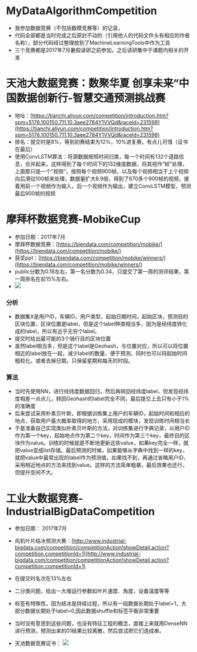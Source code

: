 # MyDataAlgorithmCompetition
- 我参加数据竞赛（不包括数模竞赛等）的记录，
- 代码全部都是当时完成之后原封不动的（引用他人的代码文件头有相应的作者名称），部分代码经过整理放到了MachineLearningTools中作为工具
- 三个竞赛都是2017年7月暑假读研之前参加，之后读研集中于课题内相关的开发

# 天池大数据竞赛：数聚华夏 创享未来”中国数据创新行-智慧交通预测挑战赛
- 地址：[https://tianchi.aliyun.com/competition/introduction.htm?spm=5176.100150.711.10.3aee2784Y1VVQd&raceId=231598](https://tianchi.aliyun.com/competition/introduction.htm?spm=5176.100150.711.10.3aee2784Y1VVQd&raceId=231598)
- 排名：提交时是8%，等到初赛结束为12%，10%进复赛，有点儿可惜（证书在最后）
- 使用ConvLSTM算法：将源数据按照时间归类，每一个时间有132个道路信息，合并起来，这样得到了每个时间下的132维度数据，将其视作“帧”处理，上面那只是一个“视频”，按照每个视频900帧，以及每个视频相当于上个视频向后滑动100帧来处理，数据量扩大8.9倍，得到了670多个900帧的视频，接着用前一个视频作为输入，后一个视频作为输出，建立ConvLSTM模型，预测最后900帧的视频


# 摩拜杯数据竞赛-MobikeCup
- 参加日期：2017年7月
- 摩拜杯数据竞赛：[https://biendata.com/competition/mobike/](https://biendata.com/competition/mobike/)
- 获奖ppt：[https://biendata.com/competition/mobike/winners/](https://biendata.com/competition/mobike/winners/)
- public分数为0.18左右，第一名分数为0.34，只提交了第一周的测评结果，第一周排名在前15%左右。
- ![](https://i.imgur.com/99U0nAD.png)
### 分析
- 数据集X是用户ID，车辆ID，用户类型，起始日期时间，起始区块，预测目的区块位置，区块位置是label，但是这个label种类相当多，因为是经纬度转化成的label，所以有近乎无穷个label。
- 提交时给出最可能的3个骑行目的区块位置
- 虽然label相当多，但是这个label是Geohash，与位置对应，所以可以将位置相近的label放在一起，减少label的数量，便于预测。同时也可以将起始时间粗粒化，或者去掉日期，只保留星期和每天的时段。
### 算法
- 当时先使用NN，进行经纬度数据回归，然后再转回经纬度label，但发现经纬度相差一点点儿，转回Geohash的label完全不同，最后提交上去只有小于1%的准确度
- 后来尝试采用朴素贝叶斯，即根据训练集上用户的车辆ID，起始时间和相应的地点，获取用户最大概率取得的地方，采用现成的模块，发现训练时间相当长
- 于是准备自己实现类似朴素贝叶斯的方法，对训练集进行字典记录，以用户ID作为第一个key，起始地点作为第二个key，时间作为第三个key，最终目的区块作为value。训练的时候就是不断地更新这些value，如果key完全一样，就把value变成list存储。最后预测的时候，如果能够从字典中找到一样的key，就把value中最常出现的label作为预测值，如果找不到，再通过省略用户ID，采用相近地点的方法来找到value。这样的方法简单粗暴，最后效果也还行，但提升空间不大。


# 工业大数据竞赛-IndustrialBigDataCompetition
- 参加日期： 2017年7月
- 风机叶片结冰预测大赛：[http://www.industrial-bigdata.com/competition/competitionAction!showDetail.action?competition.competitionId=1](http://www.industrial-bigdata.com/competition/competitionAction!showDetail.action?competition.competitionId=1)
- 在提交时名次在13%左右
- 二分类问题，给出一大堆运行参数如叶片速度、角度，设备温度等等
- 标签有特殊性，因为结冰是持续过程，所以有一段数据长期处于label=1，大部分数据长期处于label=0,因此数据shuffle和标签平衡非常重要
- 当时没有意思到这些问题，也没有特征工程的概念，直接上来就用DenseNN进行预测，预测出来的01结果比较离散，然后尝试把它们连成串。


- 天池数据竞赛证书：
![](https://i.imgur.com/LIvWwPE.png)